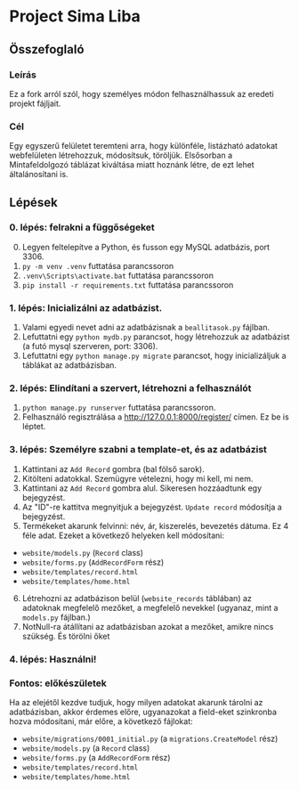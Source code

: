 # Project Sima Liba
## Összefoglaló
### Leírás
Ez a fork arról szól, hogy személyes módon felhasználhassuk az eredeti projekt fájljait.

### Cél
Egy egyszerű felületet teremteni arra, hogy különféle, listázható adatokat webfelületen létrehozzuk, módosítsuk, töröljük.
Elsősorban a Mintafeldolgozó táblázat kiváltása miatt hoznánk létre, de ezt lehet általánosítani is.

## Lépések
### 0. lépés: felrakni a függőségeket
0. Legyen feltelepítve a Python, és fusson egy MySQL adatbázis, port 3306.
1. `py -m venv .venv` futtatása parancssoron
2. `.venv\Scripts\activate.bat` futtatása parancssoron
3. `pip install -r requirements.txt` futtatása parancssoron

### 1. lépés: Inicializálni az adatbázist.
1. Valami egyedi nevet adni az adatbázisnak a `beallitasok.py` fájlban.
2. Lefuttatni egy `python mydb.py` parancsot, hogy létrehozzuk az adatbázist (a futó mysql szerveren, port: 3306).
3. Lefuttatni egy `python manage.py migrate` parancsot, hogy inicializáljuk a táblákat az adatbázisban.

### 2. lépés: Elindítani a szervert, létrehozni a felhasználót
1. `python manage.py runserver` futtatása parancssoron.
2. Felhasználó regisztrálása a http://127.0.0.1:8000/register/ címen. Ez be is léptet.

### 3. lépés: Személyre szabni a template-et, és az adatbázist
1. Kattintani az `Add Record` gombra (bal fölső sarok).
2. Kitölteni adatokkal. Szemügyre vételezni, hogy mi kell, mi nem.
3. Kattintani az `Add Record` gombra alul. Sikeresen hozzáadtunk egy bejegyzést.
4. Az "ID"-re kattitva megnyitjuk a bejegyzést. `Update record` módosítja a bejegyzést.
5. Termékeket akarunk felvinni: név, ár, kiszerelés, bevezetés dátuma. Ez 4 féle adat.
Ezeket a következő helyeken kell módosítani: 
- `website/models.py` (`Record` class)
- `website/forms.py` (`AddRecordForm` rész)
- `website/templates/record.html`
- `website/templates/home.html`
6. Létrehozni az adatbázison belül (`website_records` táblában) az adatoknak megfelelő mezőket, a megfelelő nevekkel (ugyanaz, mint a `models.py` fájlban.)
7. NotNull-ra átállítani az adatbázisban azokat a mezőket, amikre nincs szükség. És törölni őket

### 4. lépés: Használni!

### Fontos: előkészületek
Ha az elejétől kezdve tudjuk, hogy milyen adatokat akarunk tárolni az adatbázisban, akkor érdemes előre, ugyanazokat a field-eket szinkronba hozva módosítani, már előre, a következő fájlokat:
- `website/migrations/0001_initial.py` (a `migrations.CreateModel` rész)
- `website/models.py` (a `Record` class)
- `website/forms.py` (a `AddRecordForm` rész)
- `website/templates/record.html`
- `website/templates/home.html`
